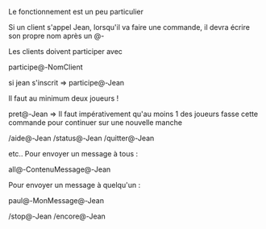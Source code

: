Le fonctionnement est un peu particulier

Si un client s'appel Jean, lorsqu'il va faire une commande, il devra écrire son propre nom après un @-

Les clients doivent participer avec

participe@-NomClient

si jean s'inscrit => participe@-Jean

Il faut au minimum deux joueurs !

pret@-Jean => Il faut impérativement qu'au moins 1 des joueurs fasse cette commande pour continuer sur une nouvelle manche

/aide@-Jean
/status@-Jean
/quitter@-Jean

etc..
Pour envoyer un message à tous :

all@-ContenuMessage@-Jean

Pour envoyer un message à quelqu'un :

paul@-MonMessage@-Jean

/stop@-Jean
/encore@-Jean
